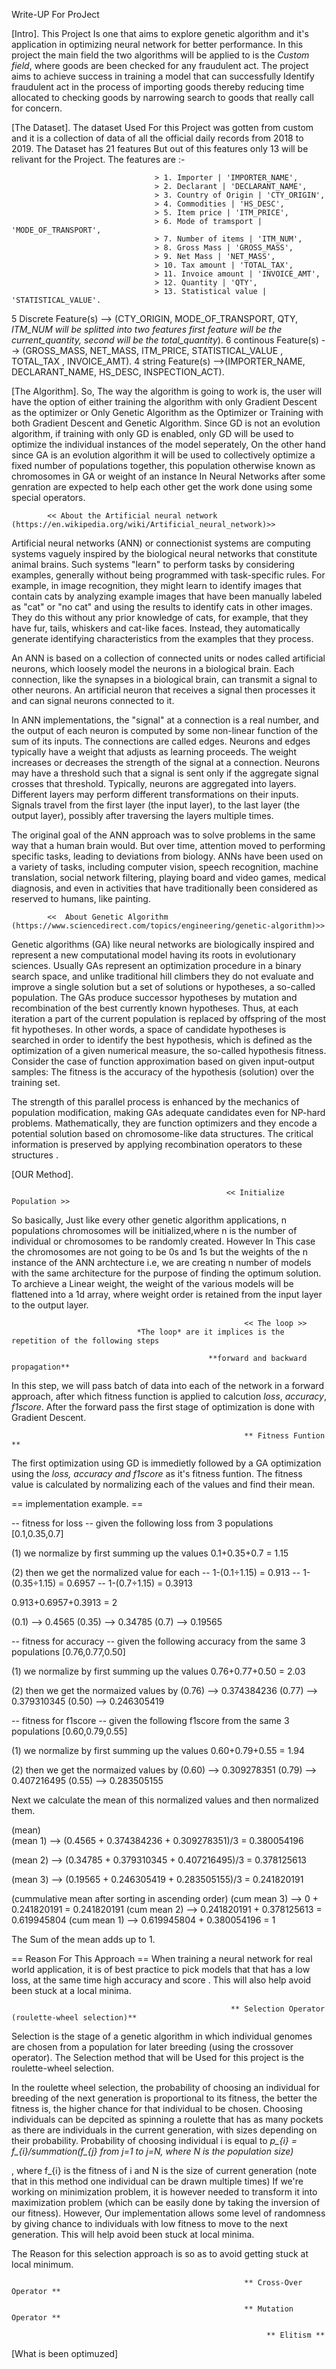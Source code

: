 Write-UP For ProJect

[Intro].
This Project Is one that aims to explore genetic algorithm and it's application in optimizing neural network for better performance. In this project the main field the two algorithms will be applied to is the *Custom field*, where goods are been checked for any fraudulent act. The project aims to achieve success in training a model that can successfully Identify fraudulent act in the process of importing goods thereby reducing time allocated to checking goods by narrowing search to goods that really call for concern. 

[The Dataset].
The dataset Used For this Project was gotten from custom and it is a collection of data of all the official daily records from 2018 to 2019. The Dataset has 21 features But out of this features only 13 will be relivant for the Project. The features are :-

                                    > 1. Importer | 'IMPORTER_NAME',
                                    > 2. Declarant | 'DECLARANT_NAME',
                                    > 3. Country of Origin | 'CTY_ORIGIN',
                                    > 4. Commodities | 'HS_DESC',
                                    > 5. Item price | 'ITM_PRICE',
                                    > 6. Mode of tramsport | 'MODE_OF_TRANSPORT',
                                    > 7. Number of items | 'ITM_NUM',
                                    > 8. Gross Mass | 'GROSS_MASS',
                                    > 9. Net Mass | 'NET_MASS',
                                    > 10. Tax amount | 'TOTAL_TAX',
                                    > 11. Invoice amount | 'INVOICE_AMT',
                                    > 12. Quantity | 'QTY',
                                    > 13. Statistical value | 'STATISTICAL_VALUE'.

5 Discrete Feature(s) --> (CTY_ORIGIN, MODE_OF_TRANSPORT, QTY, *ITM_NUM will be splitted into two features first  feature will be the current_quantity, second will be the total_quantity*). 6 continous Feature(s) --> (GROSS_MASS, NET_MASS, ITM_PRICE, STATISTICAL_VALUE	, TOTAL_TAX	, INVOICE_AMT). 4 string Feature(s) -->(IMPORTER_NAME, DECLARANT_NAME, HS_DESC, INSPECTION_ACT).




[The Algorithm].
So, The way the algorithm is going to work is, the user will have the option of either training the algorithm with only Gradient Descent as the optimizer or Only Genetic Algorithm as the Optimizer or Training with both Gradient Descent and Genetic Algorithm. Since GD is not an evolution algorithm, if training with only GD is enabled, only GD will be used to optimize the individual instances of the model seperately, On the other hand since GA is an evolution algorithm it will be used to collectively optimize a fixed number of populations together, this population otherwise known as chromosomes in GA or weight of an instance In Neural Networks after some genration are expected to help each other get the work done using some special operators.


            << About the Artificial neural network (https://en.wikipedia.org/wiki/Artificial_neural_network)>>
Artificial neural networks (ANN) or connectionist systems are computing systems vaguely inspired by the biological neural networks that constitute animal brains. Such systems "learn" to perform tasks by considering examples, generally without being programmed with task-specific rules. For example, in image recognition, they might learn to identify images that contain cats by analyzing example images that have been manually labeled as "cat" or "no cat" and using the results to identify cats in other images. They do this without any prior knowledge of cats, for example, that they have fur, tails, whiskers and cat-like faces. Instead, they automatically generate identifying characteristics from the examples that they process.

An ANN is based on a collection of connected units or nodes called artificial neurons, which loosely model the neurons in a biological brain. Each connection, like the synapses in a biological brain, can transmit a signal to other neurons. An artificial neuron that receives a signal then processes it and can signal neurons connected to it.

In ANN implementations, the "signal" at a connection is a real number, and the output of each neuron is computed by some non-linear function of the sum of its inputs. The connections are called edges. Neurons and edges typically have a weight that adjusts as learning proceeds. The weight increases or decreases the strength of the signal at a connection. Neurons may have a threshold such that a signal is sent only if the aggregate signal crosses that threshold. Typically, neurons are aggregated into layers. Different layers may perform different transformations on their inputs. Signals travel from the first layer (the input layer), to the last layer (the output layer), possibly after traversing the layers multiple times.

The original goal of the ANN approach was to solve problems in the same way that a human brain would. But over time, attention moved to performing specific tasks, leading to deviations from biology. ANNs have been used on a variety of tasks, including computer vision, speech recognition, machine translation, social network filtering, playing board and video games, medical diagnosis, and even in activities that have traditionally been considered as reserved to humans, like painting.


            <<  About Genetic Algorithm (https://www.sciencedirect.com/topics/engineering/genetic-algorithm)>>
Genetic algorithms (GA) like neural networks are biologically inspired and represent a new computational model having its roots in evolutionary sciences. Usually GAs represent an optimization procedure in a binary search space, and unlike traditional hill climbers they do not evaluate and improve a single solution but a set of solutions or hypotheses, a so-called population. The GAs produce successor hypotheses by mutation and recombination of the best currently known hypotheses. Thus, at each iteration a part of the current population is replaced by offspring of the most fit hypotheses. In other words, a space of candidate hypotheses is searched in order to identify the best hypothesis, which is defined as the optimization of a given numerical measure, the so-called hypothesis fitness. Consider the case of function approximation based on given input-output samples: The fitness is the accuracy of the hypothesis (solution) over the training set.

The strength of this parallel process is enhanced by the mechanics of population modification, making GAs adequate candidates even for NP-hard problems. Mathematically, they are function optimizers and they encode a potential solution based on chromosome-like data structures. The critical information is preserved by applying recombination operators to these structures .


[OUR Method].

                                                    << Initialize Population >>

So basically, Just like every other genetic algorithm applications, n populations chromosomes will be initialized,where n is the number of individual or chromosomes to be randomly created. However In This case the chromosomes are not going to be 0s and 1s but the weights of the n instance of the ANN archtecture i.e, we are creating n number of models with the same architecture for the purpose of finding the optimum solution. To archieve a Linear weight, the weight of the various models will be flattened into a 1d array, where weight order is retained from the input layer to the output layer.

                                                        << The loop >>
                                *The loop* are it implices is the repetition of the following steps

                                                **forward and backward propagation**
In this step, we will pass batch of data into each of the network in a forward approach, after which fitness function is applied to calcution *loss*, *accuracy*, *f1score*. After the forward pass the first stage of optimization is done with Gradient Descent. 


                                                        ** Fitness Funtion **
The first optimization using GD is immedietly followed by a GA optimization using the *loss, accuracy and f1score* as it's fitness funtion. The fitness value is calculated by normalizing each of the values and find their mean.

== implementation example. ==

-- fitness for loss --
given the following loss from 3 populations [0.1,0.35,0.7]

(1) we normalize by first summing up the values
0.1+0.35+0.7 = 1.15

(2) then we get the normalized value for each
 -- 1-(0.1÷1.15) = 0.913
 -- 1-(0.35÷1.15) = 0.6957
 -- 1-(0.7÷1.15) = 0.3913

0.913+0.6957+0.3913 = 2

(0.1) --> 0.4565
(0.35) --> 0.34785
(0.7)  --> 0.19565  


-- fitness for accuracy --
given the following accuracy from the same 3 populations [0.76,0.77,0.50] 

(1) we normalize by first summing up the values
0.76+0.77+0.50 = 2.03

(2) then we get the normaized values by 
(0.76) --> 0.374384236
(0.77) --> 0.379310345
(0.50) --> 0.246305419

-- fitness for f1score --
given the following f1score from the same 3 populations [0.60,0.79,0.55] 

(1) we normalize by first summing up the values
0.60+0.79+0.55 = 1.94

(2) then we get the normaized values by 
(0.60) --> 0.309278351
(0.79) --> 0.407216495
(0.55) --> 0.283505155

Next we calculate the mean of this normalized values and then normalized them.

(mean)                                 
(mean 1) --> (0.4565 + 0.374384236 + 0.309278351)/3 = 0.380054196

(mean 2) --> (0.34785 + 0.379310345 + 0.407216495)/3 = 0.378125613

(mean 3) --> (0.19565 + 0.246305419 + 0.283505155)/3 = 0.241820191

(cummulative mean after sorting in ascending order)
(cum mean 3) --> 0 + 0.241820191 = 0.241820191
(cum mean 2) --> 0.241820191 + 0.378125613 = 0.619945804
(cum mean 1) --> 0.619945804 + 0.380054196 = 1


The Sum of the mean adds up to 1.

== Reason For This Approach ==
When training a neural network for real world application, it is of best practice to pick models that that has a low loss, at the same time high accuracy and score . This will also help avoid been stuck at a local minima. 


                                                     ** Selection Operator (roulette-wheel selection)**
Selection is the stage of a genetic algorithm in which individual genomes are chosen from a population for later breeding (using the crossover operator). The Selection method that will be Used for this project is the roulette-wheel selection. 

In the roulette wheel selection, the probability of choosing an individual for breeding of the next generation is proportional to its fitness, the better the fitness is, the higher chance for that individual to be chosen. Choosing individuals can be depcited as spinning a roulette that has as many pockets as there are individuals in the current generation, with sizes depending on their probability. Probability of choosing individual i is equal to *p_{i} = f_{i}/summation(f_{j}  from j=1 to j=N, where N is the population size)*

, where f_{i} is the fitness of i and N is the size of current generation (note that in this method one individual can be drawn multiple times) If we're working on minimization problem, it is however needed to transform it into maximization problem (which can be easily done by taking the inversion of our fitness). However, Our implementation allows some level of randomness by giving chance to individuals with low fitness to move to the next generation. This will help avoid been stuck at local minima.

The Reason for this selection approach is so as to avoid getting stuck at local minimum.

                                                        ** Cross-Over Operator **

                                                        ** Mutation Operator **

                                                             ** Elitism **

[What is been optimuzed]

